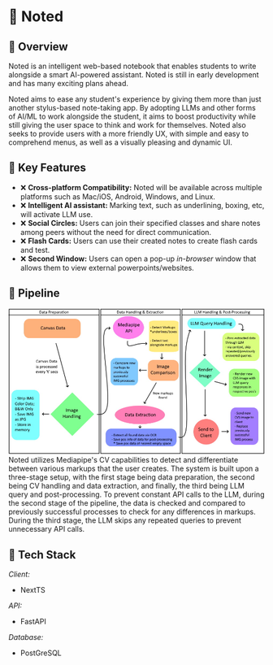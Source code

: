 # 📓 Noted

## 📌 Overview

Noted is an intelligent web-based notebook that enables students to write alongside a smart AI-powered assistant. Noted is still in early development and has many exciting plans ahead.

Noted aims to ease any student's experience by giving them more than just another stylus-based note-taking app. By adopting LLMs and other forms of AI/ML to work alongside the student, it aims to boost productivity while still giving the user space to think and work for themselves. Noted also seeks to provide users with a more friendly UX, with simple and easy to comprehend menus, as well as a visually pleasing and dynamic UI.

## 🎯 Key Features

- ❌ **Cross-platform Compatibility:** Noted will be available across multiple platforms such as Mac/iOS, Android, Windows, and Linux.
- ❌ **Intelligent AI assistant:** Marking text, such as underlining, boxing, etc, will activate LLM use.
- ❌ **Social Circles:** Users can join their specified classes and share notes among peers without the need for direct communication.
- ❌ **Flash Cards:** Users can use their created notes to create flash cards and test.
- ❌ **Second Window:** Users can open a pop-up _in-browser_ window that allows them to view external powerpoints/websites.

## 🚧 Pipeline

![noted-pipeline.png](./docs/images/CVS-LLM-Pipeline.jpg)  
Noted utilizes Mediapipe's CV capabilities to detect and differentiate between various markups that the user creates. The system is built upon a three-stage setup, with the first stage being data preparation, the second being CV handling and data extraction, and finally, the third being LLM query and post-processing. To prevent constant API calls to the LLM, during the second stage of the pipeline, the data is checked and compared to previously successful processes to check for any differences in markups. During the third stage, the LLM skips any repeated queries to prevent unnecessary API calls.

## 💽 Tech Stack

_Client:_

- NextTS

_API:_

- FastAPI

_Database:_

- PostGreSQL
